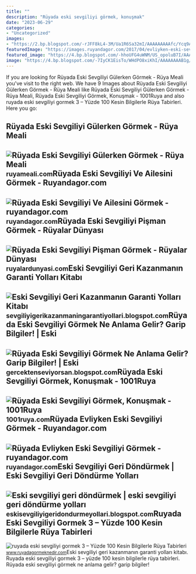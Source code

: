 ```yaml
---
title: ""
description: "Rüyada eski sevgiliyi görmek, konuşmak"
date: "2023-06-29"
categories:
- "Uncategorized"
images:
- "https://2.bp.blogspot.com/-rJFF8kL4-3M/Ua1R6Sa32mI/AAAAAAAAAfc/Ycq9ANy-57Y/s1600/Rüyada+Eski+Sevgiliyi+Görmek.jpg"
featuredImage: "https://images.ruyandagor.com/2017/04/evliyken-eski-sevgiliyi-gormek-1302.jpg"
featured_image: "https://4.bp.blogspot.com/-hhoUFG4uWNM/US_opoluB7I/AAAAAAAAAIc/2UOXacXfqBs/s640/Eski+sevgiliyi+geri+kazanman%25C4%25B1n+garanti+yollar%25C4%25B1+yorumlar.png"
image: "https://4.bp.blogspot.com/-7IyCK1EisTo/WHdPO8xiKhI/AAAAAAAAB1g/GDid-4xQcFMQhwDAr251mShRBaZ8mfKMgCLcB/s1600/eski%2Bsevgiliyi%2Bgeri%2Bkazanmanin%2Bgarantili%2Byollari.jpg"
---
```


If you are looking for Rüyada Eski Sevgiliyi Gülerken Görmek - Rüya Meali you've visit to the right web. We have 9 Images about Rüyada Eski Sevgiliyi Gülerken Görmek - Rüya Meali like Rüyada Eski Sevgiliyi Gülerken Görmek - Rüya Meali, Rüyada Eski Sevgiliyi Görmek, Konuşmak - 1001Ruya and also ruyada eski sevgiliyi gormek 3 – Yüzde 100 Kesin Bilgilerle Rüya Tabirleri. Here you go:

Rüyada Eski Sevgiliyi Gülerken Görmek - Rüya Meali
--------------------------------------------------

 ![Rüyada Eski Sevgiliyi Gülerken Görmek - Rüya Meali](http://ruyameali.com/wp-content/uploads/2025/08/1-6-810x592.jpg) <small>ruyameali.com</small>Rüyada Eski Sevgiliyi Ve Ailesini Görmek - Ruyandagor.com
---------------------------------------------------------

 ![Rüyada Eski Sevgiliyi Ve Ailesini Görmek - ruyandagor.com](https://images.ruyandagor.com/2017/04/eski-sevgiliyi-ve-ailesini-gormek-1710.jpg) <small>ruyandagor.com</small>Rüyada Eski Sevgiliyi Pişman Görmek - Rüyalar Dünyası
-----------------------------------------------------

 ![Rüyada Eski Sevgiliyi Pişman Görmek - Rüyalar Dünyası](http://ruyalardunyasi.com/wp-content/uploads/2030/02/Rüyada-Eski-Sevgiliyi-Pişman-Görmek.jpg) <small>ruyalardunyasi.com</small>Eski Sevgiliyi Geri Kazanmanın Garanti Yolları Kitabı
-----------------------------------------------------

 ![Eski Sevgiliyi Geri Kazanmanın Garanti Yolları Kitabı](https://4.bp.blogspot.com/-hhoUFG4uWNM/US_opoluB7I/AAAAAAAAAIc/2UOXacXfqBs/s640/Eski+sevgiliyi+geri+kazanman%25C4%25B1n+garanti+yollar%25C4%25B1+yorumlar.png) <small>sevgiliyigerikazanmaningarantiyollari.blogspot.com</small>Rüyada Eski Sevgiliyi Görmek Ne Anlama Gelir? Garip Bilgiler! | Eski
--------------------------------------------------------------------

 ![Rüyada Eski Sevgiliyi Görmek Ne Anlama Gelir? Garip Bilgiler! | Eski](https://2.bp.blogspot.com/-rJFF8kL4-3M/Ua1R6Sa32mI/AAAAAAAAAfc/Ycq9ANy-57Y/s1600/Rüyada+Eski+Sevgiliyi+Görmek.jpg) <small>gercektenseviyorsan.blogspot.com</small>Rüyada Eski Sevgiliyi Görmek, Konuşmak - 1001Ruya
-------------------------------------------------

 ![Rüyada Eski Sevgiliyi Görmek, Konuşmak - 1001Ruya](https://1001ruya.com/wp-content/uploads/ruyada-eski-sevgili-gormek.jpg) <small>1001ruya.com</small>Rüyada Evliyken Eski Sevgiliyi Görmek - Ruyandagor.com
------------------------------------------------------

 ![Rüyada Evliyken Eski Sevgiliyi Görmek - ruyandagor.com](https://images.ruyandagor.com/2017/04/evliyken-eski-sevgiliyi-gormek-1302.jpg) <small>ruyandagor.com</small>Eski Sevgiliyi Geri Döndürmek | Eski Sevgiliyi Geri Döndürme Yolları
--------------------------------------------------------------------

 ![Eski sevgiliyi geri döndürmek | eski sevgiliyi geri döndürme yolları](https://4.bp.blogspot.com/-7IyCK1EisTo/WHdPO8xiKhI/AAAAAAAAB1g/GDid-4xQcFMQhwDAr251mShRBaZ8mfKMgCLcB/s1600/eski%2Bsevgiliyi%2Bgeri%2Bkazanmanin%2Bgarantili%2Byollari.jpg) <small>eskisevgiliyigeridondurmeyollari.blogspot.com</small>Ruyada Eski Sevgiliyi Gormek 3 – Yüzde 100 Kesin Bilgilerle Rüya Tabirleri
--------------------------------------------------------------------------

 ![ruyada eski sevgiliyi gormek 3 – Yüzde 100 Kesin Bilgilerle Rüya Tabirleri](https://www.ruyadagormeknedir.com/wp-content/uploads/2016/03/ruyada-eski-sevgiliyi-gormek-3.jpg) <small>www.ruyadagormeknedir.com</small>Eski sevgiliyi geri kazanmanın garanti yolları kitabı. Ruyada eski sevgiliyi gormek 3 – yüzde 100 kesin bilgilerle rüya tabirleri. Rüyada eski sevgiliyi görmek ne anlama gelir? garip bilgiler!
